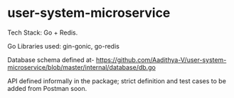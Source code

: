 # user-system-microservice

Tech Stack: Go + Redis.

Go Libraries used: gin-gonic, go-redis

Database schema defined at- https://github.com/Aadithya-V/user-system-microservice/blob/master/internal/database/db.go

API defined informally in the package; strict definition and test cases to be added from Postman soon.
